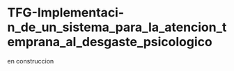 # TFG-Implementaci-n_de_un_sistema_para_la_atencion_temprana_al_desgaste_psicologico



en construccion
